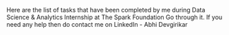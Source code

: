 Here are the list of tasks that have been completed by me during Data Science & Analytics Internship at The Spark Foundation
Go through it. If you need any help then do contact me on LinkedIn - Abhi Devgirikar

